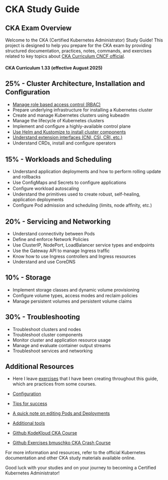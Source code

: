 # CKA Study Guide

## CKA Exam Overview
Welcome to the CKA (Certified Kubernetes Administrator) Study Guide! This project is designed to help you prepare for the CKA exam by providing structured documentation, practices, notes, commands, and exercises related to key topics about [CKA Curriculum CNCF official](https://github.com/cncf/curriculum).  


#### CKA Curriculum 1.33 (effective August 2025)

## 25% - Cluster Architecture, Installation and Conﬁguration

- [Manage role based access control (RBAC)](src/index.md)
- Prepare underlying infrastructure for installing a Kubernetes cluster
- Create and manage Kubernetes clusters using kubeadm
- Manage the lifecycle of Kubernetes clusters
- Implement and conﬁgure a highly-available control plane
- [Use Helm and Kustomize to install cluster components](https://github.com/eduflornet/cka-study-guide/blob/main/docs/helm_and_kustomize.md)
- [Understand extension interfaces (CNI, CSI, CRI, etc.)](https://github.com/eduflornet/cka-study-guide/blob/main/docs/extension_interfaces_CNI_CSI_CRI.md)
- Understand CRDs, install and conﬁgure operators

## 15% - Workloads and Scheduling
- Understand application deployments and how to perform rolling update and rollbacks
- Use ConﬁgMaps and Secrets to conﬁgure applications
- Conﬁgure workload autoscaling
- Understand the primitives used to create robust, self-healing, application deployments
- Conﬁgure Pod admission and scheduling (limits, node afﬁnity, etc.)

## 20% - Servicing and Networking
- Understand connectivity between Pods
- Deﬁne and enforce Network Policies
- Use ClusterIP, NodePort, LoadBalancer service types and endpoints
- Use the Gateway API to manage Ingress trafﬁc
- Know how to use Ingress controllers and Ingress resources
- Understand and use CoreDNS

## 10% - Storage
- Implement storage classes and dynamic volume provisioning
- Conﬁgure volume types, access modes and reclaim policies
- Manage persistent volumes and persistent volume claims

## 30% - Troubleshooting
- Troubleshoot clusters and nodes
- Troubleshoot cluster components
- Monitor cluster and application resource usage
- Manage and evaluate container output streams
- Troubleshoot services and networking

## Additional Resources

- Here I leave [exercises](https://github.com/eduflornet/cka-study-guide/blob/main/src/exercises/) that I have been creating throughout this guide, which are practices from some courses.

- [Configuration](https://github.com/eduflornet/cka-study-guide/blob/main/docs/configuration.md)

- [Tips for success](https://github.com/eduflornet/cka-study-guide/blob/main/docs/cka_tips.md)

- [A quick note on editing Pods and Deployments](https://github.com/eduflornet/cka-study-guide/blob/main/docs/edit_pods_deployments.md)

- [Additional tools](https://github.com/eduflornet/cka-study-guide/blob/main/docs/additional_tools.md)

- [Github KodeKloud CKA Course](https://github.com/kodekloudhub/certified-kubernetes-administrator-course?tab=readme-ov-file)

- [Github Exercises bmuschko CKA Crash Course](https://github.com/bmuschko/cka-crash-course/tree/master/exercises)

For more information and resources, refer to the official Kubernetes documentation and other CKA study materials available online.

Good luck with your studies and on your journey to becoming a Certified Kubernetes Administrator!
